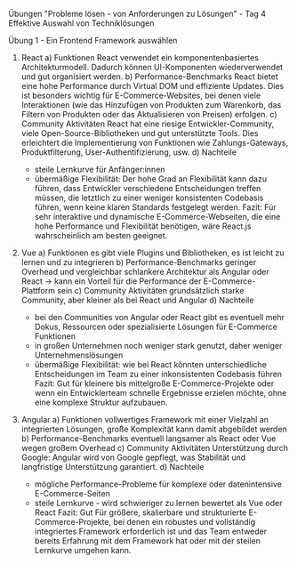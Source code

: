 Übungen "Probleme lösen - von Anforderungen zu Lösungen" - Tag 4
Effektive Auswahl von Techniklösungen

Übung 1 - Ein Frontend Framework auswählen

1. React
    a) Funktionen
    React verwendet ein komponentenbasiertes Architekturmodell. Dadurch können UI-Komponenten wiederverwendet und gut organisiert werden. 
    b) Performance-Benchmarks
    React bietet eine hohe Performance durch Virtual DOM und effiziente Updates. Dies ist besonders wichtig für E-Commerce-Websites, bei denen viele Interaktionen (wie das Hinzufügen von Produkten zum Warenkorb, das Filtern von Produkten oder das Aktualisieren von Preisen) erfolgen.
    c) Community Aktivitäten
    React hat eine riesige Entwickler-Community, viele Open-Source-Bibliotheken und gut unterstützte Tools. Dies erleichtert die Implementierung von Funktionen wie Zahlungs-Gateways, Produktfilterung, User-Authentifizierung, usw.
    d) Nachteile
    - steile Lernkurve für Anfänger:innen
    - übermäßige Flexibilität: Der hohe Grad an Flexibilität kann dazu führen, dass Entwickler verschiedene Entscheidungen treffen müssen, die letztlich zu einer weniger konsistenten Codebasis führen, wenn keine klaren Standards festgelegt werden.
Fazit: Für sehr interaktive und dynamische E-Commerce-Webseiten, die eine hohe Performance und Flexibilität benötigen, wäre React.js wahrscheinlich am besten geeignet.

2. Vue
    a) Funktionen
    es gibt viele Plugins und Bibliotheken, es ist leicht zu lernen und zu integrieren
    b) Performance-Benchmarks
    geringer Overhead und vergleichbar schlankere Architektur als Angular oder React -> kann ein Vorteil für die Performance der E-Commerce-Plattform sein
    c) Community Aktivitäten
    grundsätzlich starke Community, aber kleiner als bei React und Angular
    d) Nachteile
    - bei den Communities von Angular oder React gibt es eventuell mehr Dokus, Ressourcen oder spezialisierte Lösungen für E-Commerce Funktionen
    - in großen Unternehmen noch weniger stark genutzt, daher weniger Unternehmenslösungen
    - übermäßige Flexibilität: wie bei React könnten unterschiedliche Entscheidungen im Team zu einer inkonsistenten Codebasis führen
Fazit: Gut für kleinere bis mittelgroße E-Commerce-Projekte oder wenn ein Entwicklerteam schnelle Ergebnisse erzielen möchte, ohne eine komplexe Struktur aufzubauen.

3. Angular
    a) Funktionen
    vollwertiges Framework mit einer Vielzahl an integrierten Lösungen, große Komplexität kann damit abgebildet werden
    b) Performance-Benchmarks
    eventuell langsamer als React oder Vue wegen großem Overhead
    c) Community Aktivitäten
    Unterstützung durch Google: Angular wird von Google gepflegt, was Stabilität und langfristige Unterstützung garantiert. 
    d) Nachteile
    - mögliche Performance-Probleme für komplexe oder datenintensive E-Commerce-Seiten
    - steile Lernkurve - wird schwieriger zu lernen bewertet als Vue oder React
Fazit: Gut Für größere, skalierbare und strukturierte E-Commerce-Projekte, bei denen ein robustes und vollständig integriertes Framework erforderlich ist und das Team entweder bereits Erfahrung mit dem Framework hat oder mit der steilen Lernkurve umgehen kann.